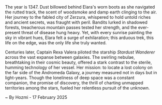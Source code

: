 
The year is 1347.  Dust billowed behind Elara's worn boots as she navigated the rutted track, the scent of woodsmoke and damp earth clinging to the air.  Her journey to the fabled city of Zerzura, whispered to hold untold riches and ancient secrets, was fraught with peril.  Bandits lurked in shadowed forests, treacherous mountain passes tested her strength, and the ever-present threat of disease hung heavy.  Yet, with every sunrise painting the sky in vibrant hues, Elara felt a surge of exhilaration; this arduous trek, this life on the edge, was the only life she truly wanted.


Centuries later, Captain Rexa Valera piloted the starship *Stardust Wanderer* across the vast expanse between galaxies.  The swirling nebulae, breathtaking in their cosmic beauty, offered a stark contrast to the sterile, humming technology of her vessel.  Her mission: to locate a lost colony on the far side of the Andromeda Galaxy, a journey measured not in days but in light-years.  Though the loneliness of deep space was a constant companion, the promise of discovery, the thrill of charting unmapped territories among the stars, fueled her relentless pursuit of the unknown.

~ By Hozmi - 17 February 2025
